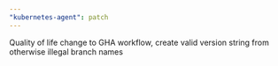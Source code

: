 ```yaml
---
"kubernetes-agent": patch
---
```


Quality of life change to GHA workflow, create valid version string from otherwise illegal branch names
